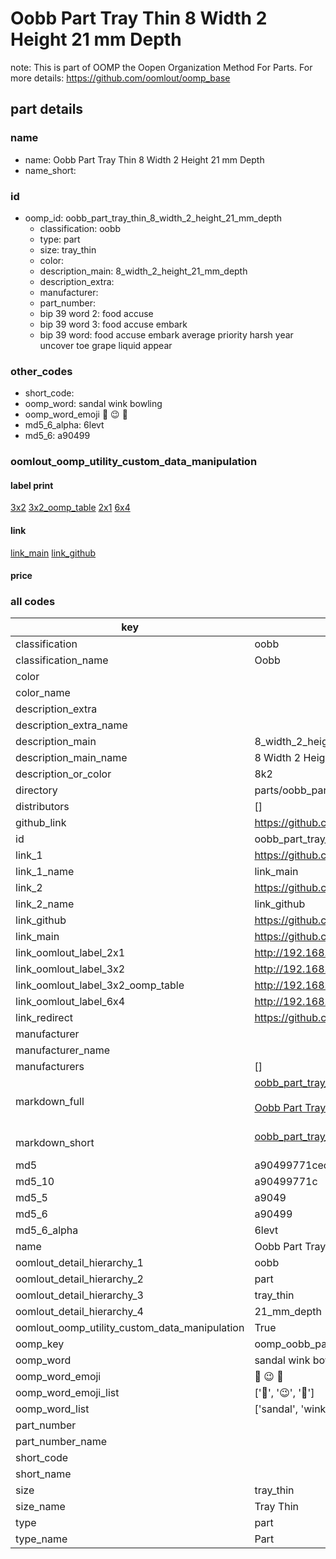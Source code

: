 # Oobb Part Tray Thin 8 Width 2 Height 21 mm Depth  

note: This is part of OOMP the Oopen Organization Method For Parts. For more details: https://github.com/oomlout/oomp_base

##  part details
  







### name
* name: Oobb Part Tray Thin 8 Width 2 Height 21 mm Depth
* name_short: 
### id
* oomp_id: oobb_part_tray_thin_8_width_2_height_21_mm_depth
  * classification: oobb
  * type: part
  * size: tray_thin
  * color: 
  * description_main: 8_width_2_height_21_mm_depth
  * description_extra: 
  * manufacturer: 
  * part_number: 
  * bip 39 word 2: food accuse
  * bip 39 word 3: food accuse embark
  * bip 39 word: food accuse embark average priority harsh year uncover toe grape liquid appear

### other_codes
* short_code: 
* oomp_word: sandal wink bowling
* oomp_word_emoji :sandal: :wink: :bowling:
* md5_6_alpha: 6levt
* md5_6: a90499






### oomlout_oomp_utility_custom_data_manipulation
#### label print
[3x2](http://192.168.1.245:1112/?label=oomp%206levt)
[3x2_oomp_table](http://192.168.1.108:1112/?label=oomp%206levt)
[2x1](http://192.168.1.242:1112/?label=oomp%206levt)
[6x4](http://192.168.1.55:1112/?label=oomp%206levt)    

#### link

[link_main](https://github.com/oomlout/oomlout_oomp_version_1_messy/tree/main/parts/oobb_part_tray_thin_8_width_2_height_21_mm_depth) [link_github](https://github.com/oomlout/oomlout_oomp_version_1_messy/tree/main/parts/oobb_part_tray_thin_8_width_2_height_21_mm_depth)                             

#### price







### all codes 
| key | value |  
| --- | --- |  
| classification | oobb |  
| classification_name | Oobb |  
| color |  |  
| color_name |  |  
| description_extra |  |  
| description_extra_name |  |  
| description_main | 8_width_2_height_21_mm_depth |  
| description_main_name | 8 Width 2 Height 21 mm Depth |  
| description_or_color | 8k2 |  
| directory | parts/oobb_part_tray_thin_8_width_2_height_21_mm_depth |  
| distributors | [] |  
| github_link | https://github.com/oomlout/oomlout_oomp_part_src/tree/main/parts/oobb_part_tray_thin_8_width_2_height_21_mm_depth |  
| id | oobb_part_tray_thin_8_width_2_height_21_mm_depth |  
| link_1 | https://github.com/oomlout/oomlout_oomp_version_1_messy/tree/main/parts/oobb_part_tray_thin_8_width_2_height_21_mm_depth |  
| link_1_name | link_main |  
| link_2 | https://github.com/oomlout/oomlout_oomp_version_1_messy/tree/main/parts/oobb_part_tray_thin_8_width_2_height_21_mm_depth |  
| link_2_name | link_github |  
| link_github | https://github.com/oomlout/oomlout_oomp_version_1_messy/tree/main/parts/oobb_part_tray_thin_8_width_2_height_21_mm_depth |  
| link_main | https://github.com/oomlout/oomlout_oomp_version_1_messy/tree/main/parts/oobb_part_tray_thin_8_width_2_height_21_mm_depth |  
| link_oomlout_label_2x1 | http://192.168.1.242:1112/?label=oomp%206levt |  
| link_oomlout_label_3x2 | http://192.168.1.245:1112/?label=oomp%206levt |  
| link_oomlout_label_3x2_oomp_table | http://192.168.1.108:1112/?label=oomp%206levt |  
| link_oomlout_label_6x4 | http://192.168.1.55:1112/?label=oomp%206levt |  
| link_redirect | https://github.com/oomlout/oomlout_oomp_version_1_messy/tree/main/parts/oobb_part_tray_thin_8_width_2_height_21_mm_depth |  
| manufacturer |  |  
| manufacturer_name |  |  
| manufacturers | [] |  
| markdown_full | [oobb_part_tray_thin_8_width_2_height_21_mm_depth](none)<br>[](none)<br>[Oobb Part Tray Thin 8 Width 2 Height 21 Mm Depth](none)<br><br> |  
| markdown_short | [oobb_part_tray_thin_8_width_2_height_21_mm_depth](none)<br><br> |  
| md5 | a90499771cecbfdda55570fc90806ad6 |  
| md5_10 | a90499771c |  
| md5_5 | a9049 |  
| md5_6 | a90499 |  
| md5_6_alpha | 6levt |  
| name | Oobb Part Tray Thin 8 Width 2 Height 21 mm Depth |  
| oomlout_detail_hierarchy_1 | oobb |  
| oomlout_detail_hierarchy_2 | part |  
| oomlout_detail_hierarchy_3 | tray_thin |  
| oomlout_detail_hierarchy_4 | 21_mm_depth |  
| oomlout_oomp_utility_custom_data_manipulation | True |  
| oomp_key | oomp_oobb_part_tray_thin_8_width_2_height_21_mm_depth |  
| oomp_word | sandal wink bowling |  
| oomp_word_emoji | :sandal: :wink: :bowling: |  
| oomp_word_emoji_list | [':sandal:', ':wink:', ':bowling:'] |  
| oomp_word_list | ['sandal', 'wink', 'bowling'] |  
| part_number |  |  
| part_number_name |  |  
| short_code |  |  
| short_name |  |  
| size | tray_thin |  
| size_name | Tray Thin |  
| type | part |  
| type_name | Part |  
